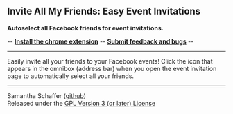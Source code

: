 ## Invite All My Friends: Easy Event Invitations  ##
**Autoselect all Facebook friends for event invitations.**

-- [**Install the chrome extension**](https://chrome.google.com/webstore/detail/invite-all-my-friends-eas/fjojljlinmigdajkemcmbddjkpeobolk) -- 
[**Submit feedback and bugs**](https://github.com/samanthaeschaffer/InviteAllMyFriends/issues) --
***
Easily invite all your friends to your Facebook events! Click the icon that appears in the omnibox (address bar) when you open the event invitation page to automatically select all your friends.

***

Samantha Schaffer ([github](https://github.com/samanthaeschaffer))  
Released under the [GPL Version 3 (or later) License](http://www.gnu.org/licenses/gpl.html)
